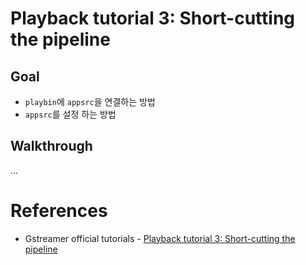 # Playback tutorial 3: Short-cutting the pipeline

## Goal

* `playbin`에 `appsrc`을 연결하는 방법
* `appsrc`를 설정 하는 방법

## Walkthrough

...

# References

* Gstreamer official tutorials - [Playback tutorial 3: Short-cutting the pipeline](https://gstreamer.freedesktop.org/documentation/tutorials/playback/short-cutting-the-pipeline.html?gi-language=c)
